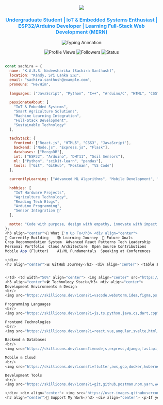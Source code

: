 <div align="center">
  <img src="https://capsule-render.vercel.app/api?type=waving&height=250&section=header&color=0:FFFFFF,100:2196F3&text=Hello,%20I'm%20SACHIRA&fontColor=2196F3&fontSize=50&fontAlign=50&animation=twinkling&stroke=2196F3&strokeWidth=1" />
</div>

<h3 align="center" style="color:#2196F3;">Undergraduate Student | IoT & Embedded Systems Enthusiast | ESP32/Arduino Developer | Learning Full-Stack Web Development (MERN)</h3>

<div align="center">
  <img src="https://readme-typing-svg.herokuapp.com?font=Poppins&size=22&duration=3000&pause=1000&color=2196F3&background=00000000&center=true&vCenter=true&width=800&height=50&lines=Software+Engineer+%7C+Tech+Enthusiast;Building+Beautiful+%26+Functional+Solutions;Passionate+About+Clean+Code+%26+Innovation;Always+Learning+%26+Growing" alt="Typing Animation" />
</div>

<div align="center" style="margin-top:15px;">
  <img src="https://komarev.com/ghpvc/?username=SACHIRAPro&label=Profile%20Views&style=for-the-badge&color=2196F3&labelColor=FFFFFF" alt="Profile Views" />
  <img src="https://img.shields.io/github/followers/SACHIRAPro?label=Followers&style=for-the-badge&color=1565C0&labelColor=FFFFFF" alt="Followers" />
  <img src="https://img.shields.io/badge/Status-Open%20to%20Opportunities-2196F3?style=for-the-badge&labelColor=FFFFFF" alt="Status" />
</div>
<br/>

```javascript
const sachira = {
  name: "K.A.S.S. Nadeesharika (Sachira Santhush)",
  location: "Kandy, Sri Lanka 🇱🇰",
  email: "sachira.santhush@example.com",
  pronouns: "He/Him",
  
  languages: ["JavaScript", "Python", "C++", "Arduino/C", "HTML", "CSS"],
  
  passionateAbout: [
    "IoT & Embedded Systems", 
    "Smart Agriculture Solutions", 
    "Machine Learning Integration", 
    "Full-Stack Development",
    "Sustainable Technology"
  ],
  
  techStack: {
    frontend: ["React.js", "HTML5", "CSS3", "JavaScript"],
    backend: ["Node.js", "Express.js", "Flask"],
    databases: ["MongoDB"],
    iot: ["ESP32", "Arduino", "DHT11", "Soil Sensors"],
    ml: ["Python", "scikit-learn", "pandas"],
    tools: ["Git", "GitHub", "Postman", "VS Code"]
  },
  
  currentlyLearning: ["Advanced ML Algorithms", "Mobile Development", "Cloud Deployment"],
  
  hobbies: [
    "IoT Hardware Projects",
    "Agriculture Technology",
    "Reading Tech Blogs",
    "Arduino Programming",
    "Sensor Integration 🌱"
  ],
  
  motto: "Code with purpose, design with empathy, innovate with impact ✨"
};
<h3 align="center">🌟 What I'm Up To</h3> <div align="center">
🚀 Currently Building	📚 Learning Journey	🎯 Future Goals
Crop Recommendation System	Advanced React Patterns	Tech Leadership
Personal Portfolio	Cloud Architecture	Open Source Contributions
Mobile App (Flutter)	AI/ML Fundamentals	Speaking at Conferences

</div>
<h3 align="center">📊 GitHub Journey</h3> <div align="center"> <table align="center"> <tr border="none"> <td width="50%" align="center"> <img align="center" src="https://github-readme-stats.vercel.app/api?username=SACHIRAPro&theme=tokyonight&show_icons=true&count_private=true"/> <br/> <br/>


</td> <td width="50%" align="center"> <img align="center" src="https://github-readme-stats.anuraghazra1.vercel.app/api/top-langs/?username=SACHIRAPro&theme=tokyonight&hide_border=false&no-bg=true&no-frame=true&langs_count=10"/> </td> </tr> </table>
<h3 align="center">🛠️ Technology Stack</h3> <div align="center">
Development Environments & Design
<br/>
<img src="https://skillicons.dev/icons?i=vscode,webstorm,idea,figma,ps,ai" />

Programming Languages
<br/>
<img src="https://skillicons.dev/icons?i=js,ts,python,java,cs,dart,cpp" />

Frontend Technologies
<br/>
<img src="https://skillicons.dev/icons?i=react,vue,angular,svelte,html,css,tailwind,bootstrap,sass" />

Backend & Databases
<br/>
<img src="https://skillicons.dev/icons?i=nodejs,express,django,fastapi,dotnet,postgresql,mongodb,firebase" />

Mobile & Cloud
<br/>
<img src="https://skillicons.dev/icons?i=flutter,aws,gcp,docker,kubernetes,vercel,netlify" />

Development Tools
<br/>
<img src="https://skillicons.dev/icons?i=git,github,postman,npm,yarn,webpack,vite" />

</div> <div align="center"> <img src="https://user-images.githubusercontent.com/74038190/212284158-e840e285-664b-44d7-b79b-e264b5e54825.gif" width="400" /> </div> <h3 align="center">🤝 Let's Connect & Collaborate</h3> <div align="center"> <a href="https://www.linkedin.com/in/sachira-santhush" target="_blank"> <img src="https://img.shields.io/badge/LinkedIn-0077B5?style=for-the-badge&logo=linkedin&logoColor=white" alt="LinkedIn"/> </a> <a href="mailto:sachira.santhush@example.com" target="_blank"> <img src="https://img.shields.io/badge/Gmail-D14836?style=for-the-badge&logo=gmail&logoColor=white" alt="Gmail"/> </a> <a href="https://twitter.com/SachiraSanthush" target="_blank"> <img src="https://img.shields.io/badge/Twitter-1DA1F2?style=for-the-badge&logo=twitter&logoColor=white" alt="Twitter"/> </a> <a href="https://dev.to/sachira" target="_blank"> <img src="https://img.shields.io/badge/dev.to-0A0A0A?style=for-the-badge&logo=devdotto&logoColor=white" alt="Dev.to"/> </a> </div> <br/> <div align="center" style="margin-top: 20px;"> <img src="https://quotes-github-readme.vercel.app/api?type=horizontal&theme=radical&quote=The%20future%20belongs%20to%20those%20who%20believe%20in%20the%20beauty%20of%20their%20dreams&author=Eleanor%20Roosevelt" /> </div>
<h3 align="center">💝 Support My Work</h3> <div align="center"> <p>If you find my projects helpful, consider buying me a coffee! ☕</p> <a href="https://www.buymeacoffee.com/sachira" target="_blank"> <img src="https://img.shields.io/badge/Buy%20Me%20A%20Coffee-2196F3?style=for-the-badge&logo=buy-me-a-coffee&logoColor=FFFFFF" alt="Buy Me A Coffee" /> </a> </div> <div align="center"> <img src="https://capsule-render.vercel.app/api?type=waving&height=120&section=footer&color=0:FFFFFF,100:2196F3" /> </div> <h4 align="center">💖 Thanks for visiting! Let's build something amazing together! 🚀</h4> ```
